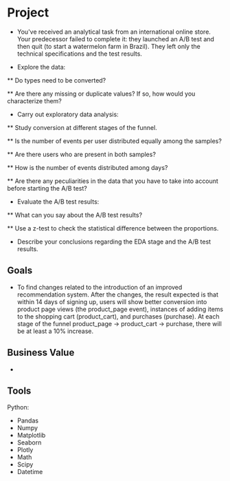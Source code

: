 # Project

- You've received an analytical task from an international online store. Your predecessor failed to complete it: they launched an A/B test and then quit (to start a watermelon farm in Brazil). They left only the technical specifications and the test results.

- Explore the data:

** Do types need to be converted?

** Are there any missing or duplicate values? If so, how would you characterize them?

- Carry out exploratory data analysis:

** Study conversion at different stages of the funnel.

** Is the number of events per user distributed equally among the samples?

** Are there users who are present in both samples?

** How is the number of events distributed among days?

** Are there any peculiarities in the data that you have to take into account before starting the A/B test?

- Evaluate the A/B test results:

** What can you say about the A/B test results?

** Use a z-test to check the statistical difference between the proportions.

- Describe your conclusions regarding the EDA stage and the A/B test results.

## Goals

- To find changes related to the introduction of an improved recommendation system. After the changes, the result expected is that within 14 days of signing up, users will show better conversion into product page views (the product_page event), instances of adding items to the shopping cart (product_cart), and purchases (purchase). At each stage of the funnel product_page → product_cart → purchase, there will be at least a 10% increase.

## Business Value

- 

## Tools

Python:
- Pandas
- Numpy
- Matplotlib
- Seaborn
- Plotly
- Math
- Scipy
- Datetime
